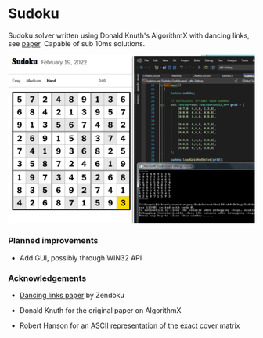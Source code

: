 # Sudoku

Sudoku solver written using Donald Knuth's AlgorithmX with dancing links, see [paper](https://arxiv.org/pdf/cs/0011047.pdf).
Capable of sub 10ms solutions.

![Solving NYTimes Hard puzzle](https://raw.githubusercontent.com/richhaar/DancingLinksSudoku/main/img/sudoku.png)

### Planned improvements

* Add GUI, possibly through WIN32 API

### Acknowledgements

* [Dancing links paper](https://garethrees.org/2007/06/10/zendoku-generation/) by Zendoku

* Donald Knuth for the original paper on AlgorithmX

* Robert Hanson for an [ASCII representation of the exact cover matrix](https://www.stolaf.edu/people/hansonr/sudoku/exactcovermatrix.htm)

